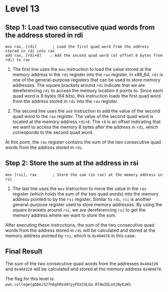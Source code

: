 # Level 13

## Step 1: Load two consecutive quad words from the address stored in rdi

```assembly
mov rax, [rdi]       ; Load the first quad word from the address stored in rdi into rax
add rax, [rdi+8]    ; Add the second quad word (at offset 8 bytes from rdi) to rax
```

1. The first line uses the `mov` instruction to load the value stored at the memory address in the `rdi` register into the `rax` register. In x86_64, `rdi` is one of the general-purpose registers that can be used to store memory addresses. The square brackets around `rdi` indicate that we are dereferencing `rdi` to access the memory location it points to. Since each quad word is 8 bytes (64 bits), this instruction loads the first quad word from the address stored in `rdi` into the `rax` register.

2. The second line uses the `add` instruction to add the value of the second quad word to the `rax` register. The value of the second quad word is located at the memory address `rdi+8`. The `+8` is an offset indicating that we want to access the memory 8 bytes after the address in `rdi`, which corresponds to the second quad word.

At this point, the `rax` register contains the sum of the two consecutive quad words from the address stored in `rdi`.

## Step 2: Store the sum at the address in rsi

```assembly
mov [rsi], rax       ; Store the sum (in rax) at the memory address in rsi
```

1. The last line uses the `mov` instruction to move the value in the `rax` register (which holds the sum of the two quad words) into the memory address pointed to by the `rsi` register. Similar to `rdi`, `rsi` is another general-purpose register used to store memory addresses. By using the square brackets around `rsi`, we are dereferencing `rsi` to get the memory address where we want to store the sum.

After executing these instructions, the sum of the two consecutive quad words from the address stored in `rdi` will be calculated and stored at the memory address pointed by `rsi`, which is `0x404678` in this case.

## Final Result

The sum of the two consecutive quad words from the addresses `0x404320` and `0x404328` will be calculated and stored at the memory address `0x404678`.

The flag for this level is: `pwn.college{gQAei527h6ghMsddYyyFOxCOLUa.0lNwIDLxUjNyEzW}`.
